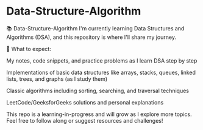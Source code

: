# Data-Structure-Algorithm
📚 Data-Structure-Algorithm
I'm currently learning Data Structures and Algorithms (DSA), and this repository is where I'll share my journey.

🔹 What to expect:

My notes, code snippets, and practice problems as I learn DSA step by step

Implementations of basic data structures like arrays, stacks, queues, linked lists, trees, and graphs (as I study them)

Classic algorithms including sorting, searching, and traversal techniques

LeetCode/GeeksforGeeks solutions and personal explanations

This repo is a learning-in-progress and will grow as I explore more topics. Feel free to follow along or suggest resources and challenges!


